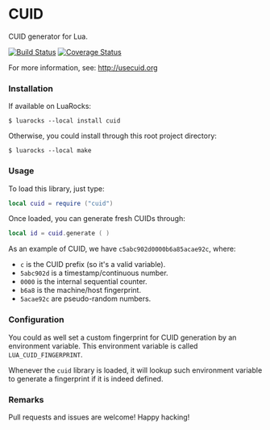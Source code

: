 # CUID

CUID generator for Lua.

[![Build Status](https://travis-ci.org/marcoonroad/cuid.svg?branch=master)](https://travis-ci.org/marcoonroad/cuid)
[![Coverage Status](https://coveralls.io/repos/github/marcoonroad/cuid/badge.svg?branch=master)](https://coveralls.io/github/marcoonroad/cuid?branch=master)

For more information, see: http://usecuid.org

### Installation

If available on LuaRocks:

```
$ luarocks --local install cuid
```

Otherwise, you could install through this root project directory:

```
$ luarocks --local make
```

### Usage

To load this library, just type:

```lua
local cuid = require ("cuid")
```

Once loaded, you can generate fresh CUIDs through:

```lua
local id = cuid.generate ( )
```

As an example of CUID, we have `c5abc902d0000b6a85acae92c`, where:

- `c` is the CUID prefix (so it's a valid variable).
- `5abc902d` is a timestamp/continuous number.
- `0000` is the internal sequential counter.
- `b6a8` is the machine/host fingerprint.
- `5acae92c` are pseudo-random numbers.

### Configuration

You could as well set a custom fingerprint for CUID generation
by an environment variable. This environment variable is called
`LUA_CUID_FINGERPRINT`.

Whenever the `cuid` library is loaded, it will lookup such
environment variable to generate a fingerprint if it is
indeed defined.

### Remarks

Pull requests and issues are welcome! Happy hacking!

